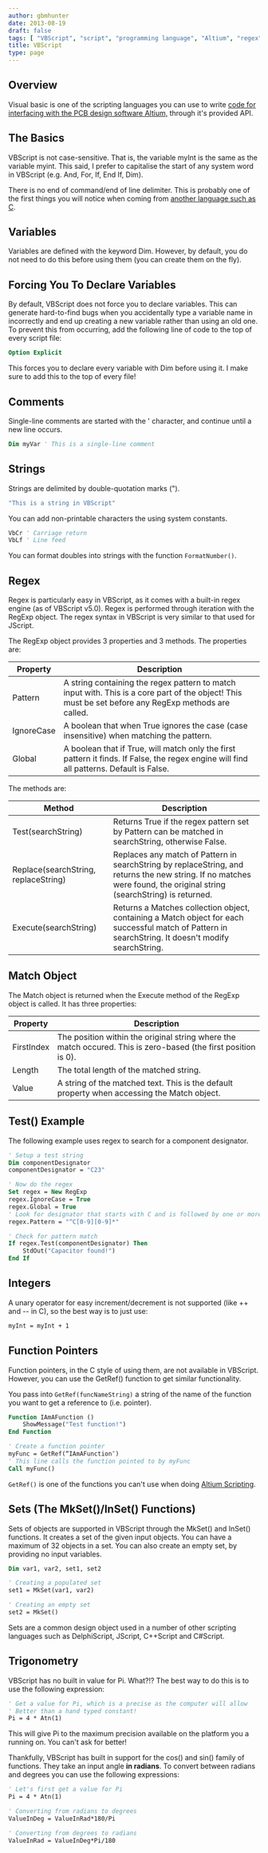 ```yaml
---
author: gbmhunter
date: 2013-08-19
draft: false
tags: [ "VBScript", "script", "programming language", "Altium", "regex", "comment", "integer", "function pointer", "set", "trigonometry" ]
title: VBScript
type: page
---
```


## Overview

Visual basic is one of the scripting languages you can use to write [code for interfacing with the PCB design software Altium,](/electronics/general/altium/altium-scripting-and-using-the-api) through it's provided API.

## The Basics

VBScript is not case-sensitive. That is, the variable myInt is the same as the variable myint. This said, I prefer to capitalise the start of any system word in VBScript (e.g. And, For, If, End If, Dim).

There is no end of command/end of line delimiter. This is probably one of the first things you will notice when coming from [another language such as C](/programming/languages/c).

## Variables

Variables are defined with the keyword Dim. However, by default, you do not need to do this before using them (you can create them on the fly).

## Forcing You To Declare Variables

By default, VBScript does not force you to declare variables. This can generate hard-to-find bugs when you accidentally type a variable name in incorrectly and end up creating a new variable rather than using an old one. To prevent this from occurring, add the following line of code to the top of every script file:

```vb    
Option Explicit
```

This forces you to declare every variable with Dim before using it. I make sure to add this to the top of every file!

## Comments

Single-line comments are started with the ' character, and continue until a new line occurs.

```vb
Dim myVar ' This is a single-line comment
```

## Strings

Strings are delimited by double-quotation marks (").

```vb    
"This is a string in VBScript"
```

You can add non-printable characters the using system constants.

```vb    
VbCr ' Carriage return
VbLf ' Line feed
```

You can format doubles into strings with the function `FormatNumber()`.

## Regex

Regex is particularly easy in VBScript, as it comes with a built-in regex engine (as of VBScript v5.0). Regex is performed through iteration with the RegExp object. The regex syntax in VBScript is very similar to that used for JScript.

The RegExp object provides 3 properties and 3 methods. The properties are:

<table>
    <thead>
        <tr>
            <th>Property</th>
            <th>Description</th>
        </tr>
    </thead>
<tbody>
<tr>
<td>Pattern</td>
<td>A string containing the regex pattern to match input with. This is a core part of the object! This must be set before any RegExp methods are called.</td>
</tr>
<tr>
<td>IgnoreCase</td>
<td>A boolean that when True ignores the case (case insensitive) when matching the pattern.</td>
</tr>
<tr>
<td>Global</td>
<td>A boolean that if True, will match only the first pattern it finds. If False, the regex engine will find all patterns. Default is False.</td>
</tr>
</tbody>
</table>

The methods are:


<table>
    <thead>
        <tr>
            <th>Method</th>
            <th>Description</th>
        </tr>
    </thead>
<tbody>
<tr>
<td>Test(searchString)</td>
<td>Returns True if the regex pattern set by Pattern can be matched in searchString, otherwise False.</td>
</tr>
<tr>
<td>Replace(searchString, replaceString)</td>
<td>Replaces any match of Pattern in searchString by replaceString, and returns the new string. If no matches were found, the original string (searchString) is returned.</td>
</tr>
<tr>
<td>Execute(searchString)</td>
<td>Returns a Matches collection object, containing a Match object for each successful match of Pattern in searchString. It doesn't modify searchString.</td>
</tr>
</tbody>
</table>


## Match Object

The Match object is returned when the Execute method of the RegExp object is called. It has three properties:

<table>
    <thead>
        <tr>
            <th>Property</th>
            <th>Description</th>
        </tr>
    </thead>
<tbody >
<tr>
<td>FirstIndex</td>
<td>The position within the original string where the match occured. This is zero-based (the first position is 0).</td>
</tr>
<tr>
<td>Length
</td>
<td>The total length of the matched string.</td>
</tr>
<tr>
<td>Value</td>
<td>A string of the matched text. This is the default property when accessing the Match object.</td>
</tr>
</tbody>
</table>

## Test() Example

The following example uses regex to search for a component designator.

```vb    
' Setup a test string
Dim componentDesignator
componentDesignator = "C23"

' Now do the regex
Set regex = New RegExp
regex.IgnoreCase = True
regex.Global = True
' Look for designator that starts with C and is followed by one or more numbers
regex.Pattern = "^C[0-9][0-9]*"

' Check for pattern match
If regex.Test(componentDesignator) Then
    StdOut("Capacitor found!")
End If
```

## Integers

A unary operator for easy increment/decrement is not supported (like ++ and -- in C), so the best way is to just use:

```vb    
myInt = myInt + 1
```

## Function Pointers

Function pointers, in the C style of using them, are not available in VBScript. However, you can use the GetRef() function to get similar functionality.

You pass into `GetRef(funcNameString)` a string of the name of the function you want to get a reference to (i.e. pointer).

```vb    
Function IAmAFunction ()
    ShowMessage("Test function!")
End Function

' Create a function pointer
myFunc = GetRef(“IAmAFunction″)
' This line calls the function pointed to by myFunc
Call myFunc()
```

`GetRef()` is one of the functions you can't use when doing [Altium Scripting](/electronics/general/altium/altium-scripting-and-using-the-api).

## Sets (The MkSet()/InSet() Functions)

Sets of objects are supported in VBScript through the MkSet() and InSet() functions. It creates a set of the given input objects. You can have a maximum of 32 objects in a set. You can also create an empty set, by providing no input variables.

```vb    
Dim var1, var2, set1, set2

' Creating a populated set
set1 = MkSet(var1, var2)

' Creating an empty set
set2 = MkSet()
```

Sets are a common design object used in a number of other scripting languages such as DelphiScript, JScript, C++Script and C#Script.

## Trigonometry

VBScript has no built in value for Pi. What?!? The best way to do this is to use the following expression:

```vb
' Get a value for Pi, which is a precise as the computer will allow
' Better than a hand typed constant!
Pi = 4 * Atn(1)
```

This will give Pi to the maximum precision available on the platform you a running on. You can't ask for better!

Thankfully, VBScript has built in support for the cos() and sin() family of functions. They take an input angle **in radians**. To convert between radians and degrees you can use the following expressions:

```vb    
' Let's first get a value for Pi
Pi = 4 * Atn(1)

' Converting from radians to degrees
ValueInDeg = ValueInRad*180/Pi

' Converting from degrees to radians
ValueInRad = ValueInDeg*Pi/180
```